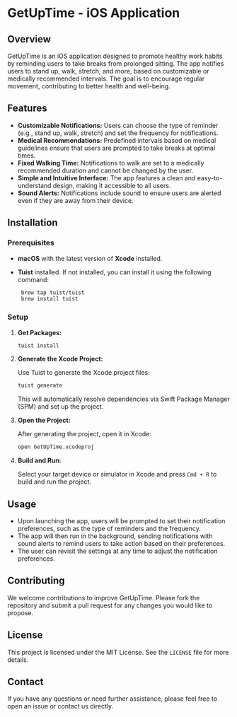 # GetUpTime - iOS Application

## Overview

GetUpTime is an iOS application designed to promote healthy work habits by reminding users to take breaks from prolonged sitting. The app notifies users to stand up, walk, stretch, and more, based on customizable or medically recommended intervals. The goal is to encourage regular movement, contributing to better health and well-being.

## Features

- **Customizable Notifications:** Users can choose the type of reminder (e.g., stand up, walk, stretch) and set the frequency for notifications.
- **Medical Recommendations:** Predefined intervals based on medical guidelines ensure that users are prompted to take breaks at optimal times.
- **Fixed Walking Time:** Notifications to walk are set to a medically recommended duration and cannot be changed by the user.
- **Simple and Intuitive Interface:** The app features a clean and easy-to-understand design, making it accessible to all users.
- **Sound Alerts:** Notifications include sound to ensure users are alerted even if they are away from their device.

## Installation

### Prerequisites

- **macOS** with the latest version of **Xcode** installed.
- **Tuist** installed. If not installed, you can install it using the following command:

   ```bash
    brew tap tuist/tuist
    brew install tuist
   ```

### Setup

1. **Get Packages:**

   ```bash
   tuist install
   ```

2. **Generate the Xcode Project:**

   Use Tuist to generate the Xcode project files:

   ```bash
   tuist generate
   ```

   This will automatically resolve dependencies via Swift Package Manager (SPM) and set up the project.

3. **Open the Project:**

   After generating the project, open it in Xcode:

   ```bash
   open GetUpTime.xcodeproj
   ```

4. **Build and Run:**

   Select your target device or simulator in Xcode and press `Cmd + R` to build and run the project.

## Usage

- Upon launching the app, users will be prompted to set their notification preferences, such as the type of reminders and the frequency.
- The app will then run in the background, sending notifications with sound alerts to remind users to take action based on their preferences.
- The user can revisit the settings at any time to adjust the notification preferences.

## Contributing

We welcome contributions to improve GetUpTime. Please fork the repository and submit a pull request for any changes you would like to propose.

## License

This project is licensed under the MIT License. See the `LICENSE` file for more details.

## Contact

If you have any questions or need further assistance, please feel free to open an issue or contact us directly.
